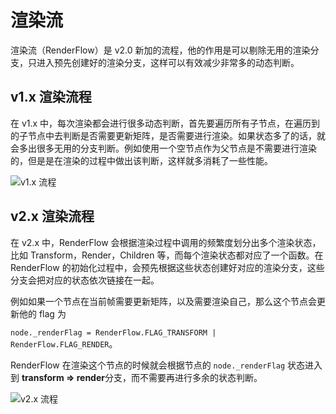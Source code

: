 # 渲染流

渲染流（RenderFlow）是 v2.0 新加的流程，他的作用是可以剔除无用的渲染分支，只进入预先创建好的渲染分支，这样可以有效减少非常多的动态判断。

## v1.x 渲染流程

在 v1.x 中，每次渲染都会进行很多动态判断，首先要遍历所有子节点，在遍历到的子节点中去判断是否需要更新矩阵，是否需要进行渲染。如果状态多了的话，就会多出很多无用的分支判断。例如使用一个空节点作为父节点是不需要进行渲染的，但是是在渲染的过程中做出该判断，这样就多消耗了一些性能。

![v1.x 流程](https://gitee.com/nlpleaf/PicGo/raw/master/f7cba05d49e82f1ea4c29cf5070b2a32)

## v2.x 渲染流程

在 v2.x 中，RenderFlow 会根据渲染过程中调用的频繁度划分出多个渲染状态，比如 Transform，Render，Children 等，而每个渲染状态都对应了一个函数。在 RenderFlow 的初始化过程中，会预先根据这些状态创建好对应的渲染分支，这些分支会把对应的状态依次链接在一起。

例如如果一个节点在当前帧需要更新矩阵，以及需要渲染自己，那么这个节点会更新他的 flag 为

`node._renderFlag = RenderFlow.FLAG_TRANSFORM | RenderFlow.FLAG_RENDER`。

RenderFlow 在渲染这个节点的时候就会根据节点的 `node._renderFlag` 状态进入到 **transform => render**分支，而不需要再进行多余的状态判断。

![v2.x 流程](https://gitee.com/nlpleaf/PicGo/raw/master/dbb0c2f923e0fb7230aba1abb2db627b)